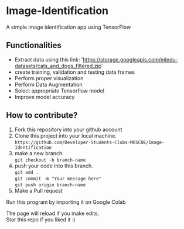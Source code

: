 # Image-Identification 
A simple image identification app using TensorFlow

## Functionalities

- Extract data using this link: 'https://storage.googleapis.com/mledu-datasets/cats_and_dogs_filtered.zip'
- create training, validation and testing data frames
- Perform proper visualization 
- Perform Data Augmentation
- Select appropriate Tensorflow model
- Improve model accuracy

## How to contribute?

1. Fork this repository into your github account
2. Clone this project into your local machine.<br/> `https://github.com/Developer-Students-Clubs-MESCOE/Image-Identification`
3. make a new branch.<br/> `git checkout -b branch-name`
4. push your code into this branch.<br/>
   `git add .`<br/>
   `git commit -m "Your message here"`<br/>
   `git push origin branch-name`
5. Make a Pull request

Run this program by importing it on Google Colab


The page will reload if you make edits.<br />
Star this repo if you liked it :)
